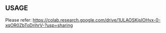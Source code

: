 ## USAGE
Please refer: https://colab.research.google.com/drive/1ULAOSKjsIOHyx-0-xqOR0ZbToDrihrV-?usp=sharing